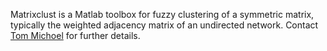 Matrixclust is a Matlab toolbox for fuzzy clustering of a symmetric matrix, typically the weighted adjacency matrix of an undirected network. Contact <a href='http://www.roslin.ed.ac.uk/tom-michoel/'>Tom Michoel</a> for further details.